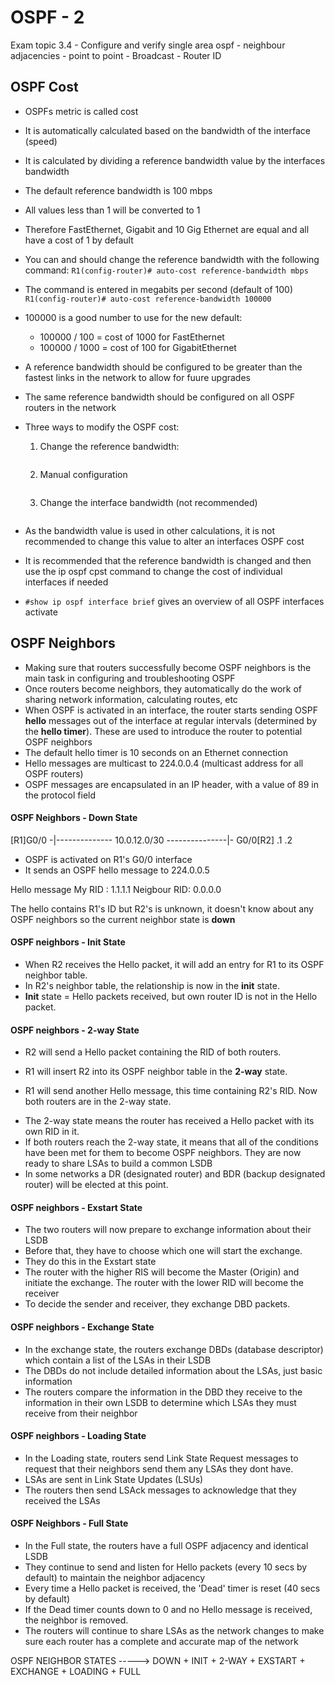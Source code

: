 # OSPF - 2
Exam topic 3.4 - Configure and verify single area ospf - neighbour adjacencies - point to point - Broadcast - Router ID

## OSPF Cost

* OSPFs metric is called cost
* It is automatically calculated based on the bandwidth of the interface (speed)
* It is calculated by dividing a reference bandwidth value by the interfaces bandwidth
* The default reference bandwidth is 100 mbps

* All values less than 1 will be converted to 1
* Therefore FastEthernet, Gigabit and 10 Gig Ethernet are equal and all have a cost of 1 by default
* You can and should change the reference bandwidth with the following command:
```R1(config-router)# auto-cost reference-bandwidth mbps```

* The command is entered in megabits per second (default of 100)
```R1(config-router)# auto-cost reference-bandwidth 100000```

* 100000 is a good number to use for the new default:
	- 100000 / 100 = cost of 1000 for FastEthernet
	- 100000 / 1000 = cost of 100 for GigabitEthernet
* A reference bandwidth should be configured to be greater than the fastest links in the network to allow for fuure upgrades
* The same reference bandwidth should be configured on all OSPF routers in the network

- Three ways to modify the OSPF cost:
	1) Change the reference bandwidth:
	```R1(config-router)# auto-cost reference-bandwidth mbps
	```

	2) Manual configuration
	```R1(config-if)# ip ospf cost cost
	```


	3) Change the interface bandwidth (not recommended)
	```R1(config-if)# bandwidth kbps
	```
- As the bandwidth value is used in other calculations, it is not recommended to change this value to alter an interfaces OSPF cost
- It is recommended that the reference bandwidth is changed and then use the ip ospf cpst command to change the cost of individual interfaces if needed

- ```#show ip ospf interface brief``` gives an overview of all OSPF interfaces activate


## OSPF Neighbors

* Making sure that routers successfully become OSPF neighbors is the main task in configuring and troubleshooting OSPF
* Once routers become neighbors, they automatically do the work of sharing network information, calculating routes, etc
* When OSPF is activated in an interface, the router starts sending OSPF **hello** messages out of the interface at regular intervals (determined by the **hello timer**). These are used to introduce the router to potential OSPF neighbors
* The default hello timer is 10 seconds on an Ethernet connection
* Hello messages are multicast to 224.0.0.4 (multicast address for all OSPF routers)
* OSPF messages are encapsulated in an IP header, with a value of 89 in the protocol field


#### OSPF Neighbors - Down State

[R1]G0/0 -|-------------- 10.0.12.0/30 ---------------|- G0/0[R2]
	  .1 												   .2

- OSPF is activated on R1's G0/0 interface
- It sends an OSPF hello message to 224.0.0.5

Hello message
	 My RID : 1.1.1.1
Neigbour RID: 0.0.0.0


The hello contains R1's ID but R2's is unknown, it doesn't know about any OSPF neighbors so the current neighbor state is **down**

#### OSPF neighbors - Init State

* When R2 receives the Hello packet, it will add an entry for R1 to its OSPF neighbor table.
* In R2's neighbor table, the relationship is now in the **init** state.
* **Init** state = Hello packets received, but own router ID is not in the Hello packet.

#### OSPF neighbors - 2-way State

* R2 will send a Hello packet containing the RID of both routers.
* R1 will insert R2 into its OSPF neighbor table in the **2-way** state.

* R1 will send another Hello message, this time containing R2's RID. Now both routers are in the 2-way state.

- The 2-way state means the router has received a Hello packet with its own RID in it.
- If both routers reach the 2-way state, it means that all of the conditions have been met for them to become OSPF neighbors. They are now ready to share LSAs to build a common LSDB
- In some networks a DR (designated router) and BDR (backup designated router) will be elected at this point.

#### OSPF neighbors - Exstart State

* The two routers will now prepare to exchange information about their LSDB
* Before that, they have to choose which one will start the exchange.
* They do this in the Exstart state
* The router with the higher RIS will become the Master (Origin) and initiate the exchange. The router with the lower RID will become the receiver
* To decide the sender and receiver, they exchange DBD packets.

#### OSPF neighbors - Exchange State

- In the exchange state, the routers exchange DBDs (database descriptor) which contain a list of the LSAs in their LSDB
- The DBDs do not include detailed information about the LSAs, just basic information
- The routers compare the information in the DBD they receive to the information in their own LSDB to determine which LSAs they must receive from their neighbor

#### OSPF neighbors - Loading State

- In the Loading state, routers send Link State Request messages to request that their neighbors send them any LSAs they dont have.
- LSAs are sent in Link State Updates (LSUs)
- The routers then send LSAck messages to acknowledge that they received the LSAs

#### OSPF Neighbors - Full State

* In the Full state, the routers have a full OSPF adjacency and identical LSDB
* They continue to send and listen for Hello packets (every 10 secs by default) to maintain the neighbor adjacency
* Every time a Hello packet is received, the 'Dead' timer is reset (40 secs by default)
* If the Dead timer counts down to 0 and no Hello message is received, the neighbor is removed.
* The routers will continue to share LSAs as the network changes to make sure each router has a complete and accurate map of the network

OSPF NEIGHBOR STATES -----> DOWN + INIT + 2-WAY + EXSTART + EXCHANGE + LOADING + FULL

## 